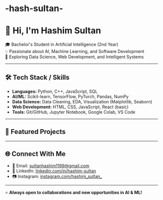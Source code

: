 # -hash-sultan-
# 👋 Hi, I'm Hashim Sultan

🎓 Bachelor's Student in Artificial Intelligence (2nd Year)  
💡 Passionate about AI, Machine Learning, and Software Development  
🚀 Exploring Data Science, Web Development, and Intelligent Systems  

---

## 🛠️ Tech Stack / Skills
- **Languages:** Python, C++, JavaScript, SQL  
- **AI/ML:** Scikit-learn, TensorFlow, PyTorch, Pandas, NumPy  
- **Data Science:** Data Cleaning, EDA, Visualization (Matplotlib, Seaborn)  
- **Web Development:** HTML, CSS, JavaScript, React (basic)  
- **Tools:** Git/GitHub, Jupyter Notebook, Google Colab, VS Code  

---

## 📂 Featured Projects



---

## 🌐 Connect With Me
- 📧 Email: [sultanhashim1199@gmail.com](mailto:sultanhashim1199@gmail.com)  
- 💼 LinkedIn: [linkedin.com/in/hashim-sultan](https://linkedin.com/in/hashim-sultan)  
- 📷 Instagram: [instagram.com/hashim_sultan_](https://instagram.com/hashim_sultan_)  

---

⭐ **Always open to collaborations and new opportunities in AI & ML!**
